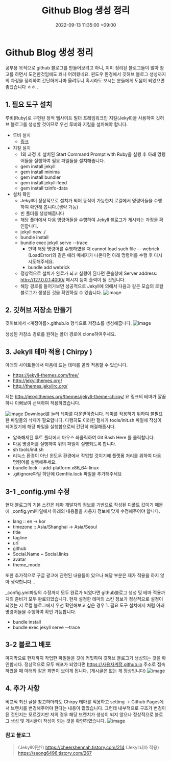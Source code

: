 ﻿---
title : Github Blog 생성 정리
date : 2022-09-13 11:35:00 +09:00
categories : [Github Blog]
tags : [github blog] 
---

# Github Blog 생성 정리
공부용 목적으로 github 블로그를 만들어보려고 하니, 이미 정리된 블로그들이 많아 참고를 하면서 도전한것임에도 꽤나 어려웠네요. 
윈도우 환경에서 깃허브 블로그 생성까지의  과정을 정리하여 간단하게나마 올려두니 혹시라도 보시는 분들에게 도움이 되었으면 좋겠습니다 ㅎㅎ.. 

## 1. 필요 도구 설치
루비(Ruby)로 구현된 정적 웹사이트 빌더 프레임워크인 지킬(Jekyll)을 사용하여 깃허브 블로그를 생성할 것이므로 우선 루비와 지킬을 설치해야 합니다.

-  루비 설치
	- [링크](https://rubyinstaller.org/downloads/)
- 지킬 설치
	- 1의 과정 후 설치된 Start Command Prompt with Ruby을 실행 후 아래 명령어들을 실행하여 필요 파일들을 설치해줍니다.
	- gem install jekyll
	- gem install minima  
	- gem install bundler  
	- gem install jekyll-feed
	- gem install tzinfo-data
- 설치 확인
	- Jekyll이 정상적으로 설치가 되어 동작이 가능한지 로컬에서 명령어들을 수행하여 확인해 봅니다.(생략 가능)
	- 빈 폴더를 생성해줍니다
	- 해당 폴더에서 다음 명령어들을 수행하여 Jekyll 블로그가 게시되는 과정을 확인합니다.
	- jekyll new ./
	- bundle install
	- bundle exec jekyll serve --trace
		- 만약 해당 명령어를 수행하였을 때 cannot load such file -- webrick (LoadError)와 같은 에러 메세지가 나온다면 아래 명령어를 수행 후 다시 시도해주세요. 
		- bundle add webrick
	- 정상적으로 설치가 완료가 되고 실행이 된다면 콘솔창에 Server address: http://127.0.0.1:4000/ 메시지 등이 출력이 될 것입니다. 
	- 해당 경로를 들어가보면 성공적으로 Jekyll에 의해서 다음과 같은 모습의 로컬 블로그가 생성된 것을 확인하실 수 있습니다.
	![image](https://user-images.githubusercontent.com/28253934/189923130-4381a2d6-8f8e-46b6-b7e7-9001f3b71638.png)

## 2. 깃허브 저장소 만들기
깃허브에서 <계정이름>.github.io 형식으로 저장소를 생성해줍니다.
![image](https://user-images.githubusercontent.com/28253934/189920168-58680b36-74a3-4eff-88b3-8dfc674767a6.png)


생성된 저장소 경로를 원하는 폴더 경로에 clone하여주세요.

## 3.  Jekyll 테마 적용 ( Chirpy )
아래의 사이트들에서 마음에 드는 테마를 골라 적용할 수 있습니다.
- https://jekyll-themes.com/free/
- http://jekyllthemes.org/
- http://themes.jekyllrc.org/

저는 http://jekyllthemes.org/themes/jekyll-theme-chirpy/ 요 링크의 테마가 깔끔하니 이뻐보여 선택하여 적용하였습니다. 

![image](https://user-images.githubusercontent.com/28253934/189919639-1852673f-11da-4243-8664-e2ae0cdbb2b3.png)
Download를 눌러 테마를 다운받아줍니다.
테마를 적용하기 위하여 불필요한 파일들의 삭제가 필요합니다.
다행히도 이러한 절차가 tools/init.sh 파일에 작성이 되어있기에 해당 파일을 실행함으로써 간단히 해결해줍시다.

- 압축해제된 루트 폴더에서 마우스 좌클릭하여 Git Bash Here 를 클릭합니다.
- 다음 명령어를 실행하여 위의 파일이 실행되도록 합니다.
- sh tools/init.sh
- 리눅스 환경이 아닌 윈도우 환경에서 작업할 것이기에 플랫폼 처리를 위하여 다음 명령어를 실행해주세요. 
- bundle lock --add-platform x86_64-linux
- .gitignore파일 하단에 Gemfile.lock 파일을 추가해주세요

## 3-1 _config.yml 수정

현재 블로그의 기본 스킨은 테마 개발자의 정보를 기반으로 작성된 디폴트 값이기 때문에 _config.yml파일에서 아래의 내용들을 사용자 정보에 맞게 수정해주어야 합니다.
- lang :: en -> kor
- timezone :: Asia/Shanghai -> Asia/Seoul
- title 
- tagline
- url
- github
- Social.Name ~ Social.links
- avatar
- theme_mode

또한 추가적으로 구글 광고에 관련된 내용들이 있으나 해당 부분은 제가 적용을 하지 않아 생략합니다...

_config.yml파일의 수정까지 모두 완료가 되었다면 github블로그 생성 및 테마 적용까지의 준비가 모두 완료되었습니다.
현재 설정한 테마의 스킨 정보가 정상적으로 설정이 되었는 지 로컬 블로그에서 우선 확인해보고 싶은 경우 1. 필요 도구 설치에서 처럼 아래 명령어들을 수행하여 확인 가능합니다.
- bundle install
- bundle exec jekyll serve --trace

## 3-2 블로그 배포
마지막으로 현재까지 작업한 파일들을 깃에 커밋하여 깃허브 블로그가 생성되는 것을 확인합시다.
정상적으로 모두 배포가 되었다면 https://사용자계정.github.io 주소로 접속하였을 때 아래와 같은 화면이 보이게 됩니다. (게시글은 없는 게 정상입니다) ![image](https://user-images.githubusercontent.com/28253934/189927580-06297038-e88c-4d98-8585-5ae233c97fb3.png)
  
  ##  4. 추가 사항
비교적 최신 글을 참고하더라도 Chirpy 테마를 적용하고 setting ->  Github Pages에서 브랜치를 변경해주어야 한다는 내용이 많았습니다.
그런데 내부적으로 구조가 변경이 된 것인지는 모르겠지만 저의 경우 해당 브랜치가 생성이 되지 않으나 정상적으로 블로그 생성 및 게시글이 작성이 되는 것을 확인하였습니다. 
![image](https://user-images.githubusercontent.com/28253934/189928031-6683fec6-30ca-4936-b847-c6879063611d.png)

### 참고 블로그
> (Jekyll이란?) https://cheershennah.tistory.com/214
> (Jekyll테마 적용) https://seong6496.tistory.com/267
